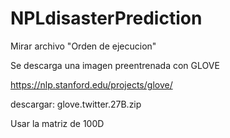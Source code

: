 # NPLdisasterPrediction

Mirar archivo "Orden de ejecucion"

Se descarga una imagen preentrenada con GLOVE

https://nlp.stanford.edu/projects/glove/

descargar: glove.twitter.27B.zip 

Usar la matriz de 100D
